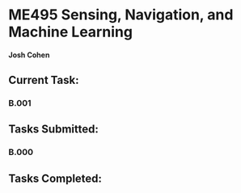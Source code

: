 # ME495 Sensing, Navigation, and Machine Learning
#### Josh Cohen

## Current Task:
### B.001

## Tasks Submitted:
### B.000

## Tasks Completed:
